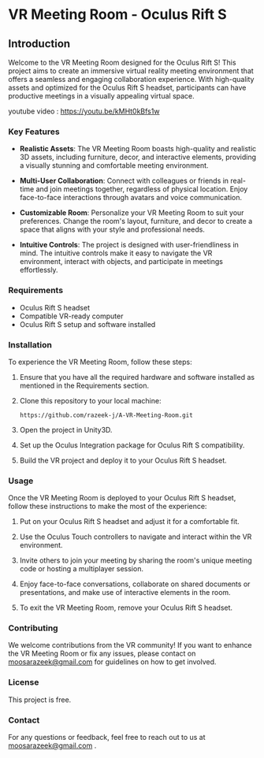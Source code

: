 # VR Meeting Room - Oculus Rift S


## Introduction

Welcome to the VR Meeting Room designed for the Oculus Rift S! This project aims to create an immersive virtual reality meeting environment that offers a seamless and engaging collaboration experience. With high-quality assets and optimized for the Oculus Rift S headset, participants can have productive meetings in a visually appealing virtual space.

youtube video : https://youtu.be/kMHt0kBfs1w 

### Key Features

- **Realistic Assets**: The VR Meeting Room boasts high-quality and realistic 3D assets, including furniture, decor, and interactive elements, providing a visually stunning and comfortable meeting environment.

- **Multi-User Collaboration**: Connect with colleagues or friends in real-time and join meetings together, regardless of physical location. Enjoy face-to-face interactions through avatars and voice communication.

- **Customizable Room**: Personalize your VR Meeting Room to suit your preferences. Change the room's layout, furniture, and decor to create a space that aligns with your style and professional needs.

- **Intuitive Controls**: The project is designed with user-friendliness in mind. The intuitive controls make it easy to navigate the VR environment, interact with objects, and participate in meetings effortlessly.

### Requirements

- Oculus Rift S headset
- Compatible VR-ready computer
- Oculus Rift S setup and software installed

### Installation

To experience the VR Meeting Room, follow these steps:

1. Ensure that you have all the required hardware and software installed as mentioned in the Requirements section.

2. Clone this repository to your local machine:

   ```
   https://github.com/razeek-j/A-VR-Meeting-Room.git
   ```

3. Open the project in Unity3D.

4. Set up the Oculus Integration package for Oculus Rift S compatibility.

5. Build the VR project and deploy it to your Oculus Rift S headset.

### Usage

Once the VR Meeting Room is deployed to your Oculus Rift S headset, follow these instructions to make the most of the experience:

1. Put on your Oculus Rift S headset and adjust it for a comfortable fit.

2. Use the Oculus Touch controllers to navigate and interact within the VR environment.

3. Invite others to join your meeting by sharing the room's unique meeting code or hosting a multiplayer session.

4. Enjoy face-to-face conversations, collaborate on shared documents or presentations, and make use of interactive elements in the room.

5. To exit the VR Meeting Room, remove your Oculus Rift S headset.


### Contributing

We welcome contributions from the VR community! If you want to enhance the VR Meeting Room or fix any issues, please contact on moosarazeek@gmail.com for guidelines on how to get involved.

### License

This project is free.

### Contact

For any questions or feedback, feel free to reach out to us at moosarazeek@gmail.com .


